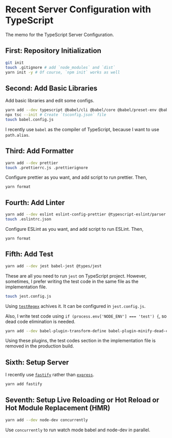 # Recent Server Configuration with TypeScript

The memo for the TypeScript Server Configuration.

## First: Repository Initialization

```sh
git init
touch .gitignore # add `node_modules` and `dist`
yarn init -y # Of course, `npm init` works as well
```

## Second: Add Basic Libraries

Add basic libraries and edit some configs.

```sh
yarn add --dev typescript @babel/cli @babel/core @babel/preset-env @babel/preset-typescript babel-plugin-module-resolver
npx tsc --init # Create `tsconfig.json` file
touch babel.config.js
```

I recently use `babel` as the compiler of TypeScript, because I want to use `path.alias`.

## Third: Add Formatter

```sh
yarn add --dev prettier
touch .prettierrc.js .prettierignore
```

Configure prettier as you want, and add script to run prettier.
Then,

```
yarn format
```

## Fourth: Add Linter

```sh
yarn add --dev eslint eslint-config-prettier @typescript-eslint/parser @typescript-eslint/eslint-plugin
touch .eslintrc.json
```

Configure ESLint as you want, and add script to run ESLint.
Then,

```
yarn format
```

## Fifth: Add Test

```sh
yarn add --dev jest babel-jest @types/jest
```

These are all you need to run `jest` on TypeScript project.
However, sometimes, I prefer writing the test code in the same file as the implementation file.

```sh
touch jest.config.js
```

Using [`testRegex`](https://jestjs.io/ja/docs/configuration#testregex-string--arraystring) achives it.
It can be configured in `jest.config.js`.

Also, I write test code using `if (process.env['NODE_ENV'] === 'test') {`, so dead code elimination is needed.

```sh
yarn add --dev babel-plugin-transform-define babel-plugin-minify-dead-code-elimination
```

Using these plugins, the test codes section in the implementation file is removed in the production build.

## Sixth: Setup Server

I recently use [`fastify`](https://www.fastify.io/) rather than [`express`](https://expressjs.com/).

```sh
yarn add fastify
```

## Seventh: Setup Live Reloading or Hot Reload or Hot Module Replacement (HMR)

```sh
yarn add --dev node-dev concurrently
```

Use `concurrently` to run watch mode babel and node-dev in parallel.
